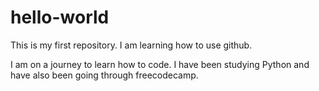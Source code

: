 # hello-world
This is my first repository. I am learning how to use github.

I am on a journey to learn how to code. I have been studying Python and have also been going through freecodecamp.
